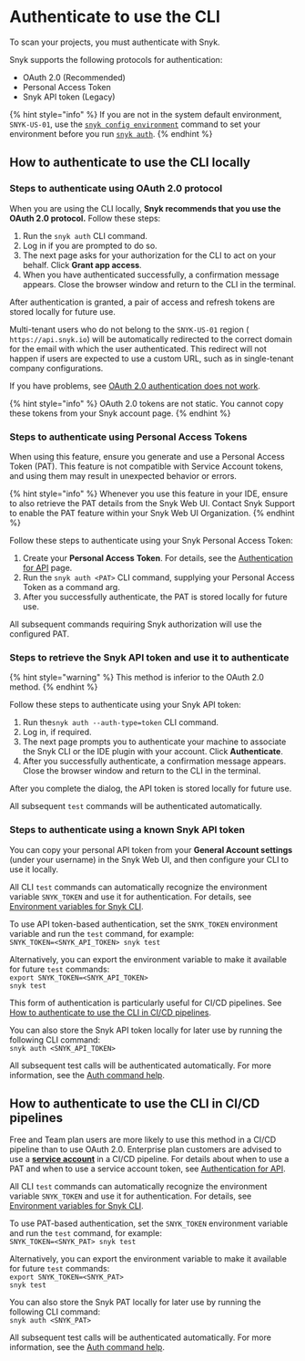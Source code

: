 # Authenticate to use the CLI

To scan your projects, you must authenticate with Snyk.&#x20;

Snyk supports the following protocols for authentication:

* OAuth 2.0 (Recommended)
* Personal Access Token
* Snyk API token (Legacy)

{% hint style="info" %}
If you are not in the system default environment, `SNYK-US-01`, use the [`snyk config environment`](commands/config-environment.md) command to set your environment before you run [`snyk auth`](commands/auth.md).
{% endhint %}

## How to authenticate to use the CLI locally

### Steps to authenticate using OAuth 2.0 protocol

When you are using the CLI locally, **Snyk recommends that you use the OAuth 2.0 protocol.**  Follow these steps:

1. Run the `snyk auth` CLI command.
2. Log in if you are prompted to do so.
3. The next page asks for your authorization for the CLI to act on your behalf. Click **Grant app access**.
4. When you have authenticated successfully, a confirmation message appears. Close the browser window and return to the CLI in the terminal.&#x20;

After authentication is granted, a pair of access and refresh tokens are stored locally for future use.&#x20;

Multi-tenant users who do not belong to the `SNYK-US-01` region ( `https://api.snyk.io`) will be automatically redirected to the correct domain for the email with which the user authenticated. This redirect will not happen if users are expected to use a custom URL, such as in single-tenant company configurations.

If you have problems, see [OAuth 2.0 authentication does not work](../snyk-ide-plugins-and-extensions/troubleshooting-ides/how-to-set-environment-variables-by-operating-system-os-for-ides-and-cli-1.md).

{% hint style="info" %}
OAuth 2.0 tokens are not static. You cannot copy these tokens from your Snyk account page.
{% endhint %}

### Steps to authenticate using Personal Access Tokens

When using this feature,  ensure you generate and use a Personal Access Token (PAT). This feature is not compatible with Service Account tokens, and using them may result in unexpected behavior or errors.

{% hint style="info" %}
Whenever you use this feature in your IDE, ensure to also retrieve the PAT details from the Snyk Web UI. Contact Snyk Support to enable the PAT feature within your Snyk Web UI Organization.&#x20;
{% endhint %}

Follow these steps to authenticate using your Snyk Personal Access Token:

1. Create your **Personal Access** **Token**. For details, see the [Authentication for API](../../snyk-api/authentication-for-api/) page.&#x20;
2. Run the `snyk auth <PAT>` CLI command, supplying your Personal Access Token as a command arg.
3. After you successfully authenticate, the PAT is stored locally for future use.&#x20;

All subsequent commands requiring Snyk authorization will use the configured PAT.

### Steps to retrieve the Snyk API token and use it to authenticate

{% hint style="warning" %}
This method is inferior to the OAuth 2.0 method.
{% endhint %}

Follow these steps to authenticate using your Snyk API token:

1. Run the`snyk auth --auth-type=token` CLI command.
2. Log in, if required.
3. The next page prompts you to authenticate your machine to associate the Snyk CLI or the IDE plugin with your account. Click **Authenticate**.
4. After you successfully authenticate, a confirmation message appears. Close the browser window and return to the CLI in the terminal.&#x20;

After you complete the dialog, the API token is stored locally for future use.&#x20;

All subsequent `test` commands will be authenticated automatically.&#x20;

### Steps to authenticate using a known Snyk API token

You can copy your personal API token from your **General Account settings** (under your username) in the Snyk Web UI, and then configure your CLI to use it locally.

All CLI `test` commands can automatically recognize the environment variable `SNYK_TOKEN` and use it for authentication. For details, see [Environment variables for Snyk CLI](configure-the-snyk-cli/environment-variables-for-snyk-cli.md).

To use API token-based authentication, set the `SNYK_TOKEN` environment variable and run the `test` command, for example:\
`SNYK_TOKEN=<SNYK_API_TOKEN> snyk test`

Alternatively, you can export the environment variable to make it available for future `test` commands:\
`export SNYK_TOKEN=<SNYK_API_TOKEN>`\
`snyk test`

This form of authentication is particularly useful for CI/CD pipelines. See [How to authenticate to use the CLI in CI/CD pipelines](authenticate-to-use-the-cli.md#how-to-authenticate-to-use-the-cli-in-ci-cd-pipelines).

You can also store the Snyk API token locally for later use by running the following CLI command:\
`snyk auth <SNYK_API_TOKEN>`

All subsequent test calls will be authenticated automatically.  For more information, see the [Auth command help](commands/auth.md).

## How to authenticate to use the CLI in CI/CD pipelines

Free and Team plan users are more likely to use this method in a CI/CD pipeline than to use OAuth 2.0. Enterprise plan customers are advised to use a [**service account**](../../implementation-and-setup/enterprise-setup/service-accounts/) in a CI/CD pipeline. For details about when to use a PAT and when to use a service account token, see [Authentication for API](../../snyk-api/authentication-for-api/).

All CLI `test` commands can automatically recognize the environment variable `SNYK_TOKEN` and use it for authentication. For details, see [Environment variables for Snyk CLI](configure-the-snyk-cli/environment-variables-for-snyk-cli.md).

To use PAT-based authentication, set the `SNYK_TOKEN` environment variable and run the `test` command, for example:\
`SNYK_TOKEN=<SNYK_PAT> snyk test`

Alternatively, you can export the environment variable to make it available for future `test` commands:\
`export SNYK_TOKEN=<SNYK_PAT>`\
`snyk test`

You can also store the Snyk PAT locally for later use by running the following CLI command:\
`snyk auth <SNYK_PAT>`

All subsequent test calls will be authenticated automatically. For more information, see the [Auth command help](commands/auth.md).
